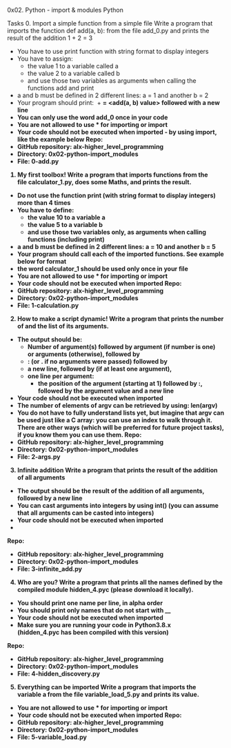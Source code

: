 0x02. Python - import & modules
Python


Tasks
0. Import a simple function from a simple file
Write a program that imports the function def add(a, b): from the file add_0.py and prints the result of the addition 1 + 2 = 3
* You have to use print function with string format to display integers
* You have to assign:
    * the value 1 to a variable called a
    * the value 2 to a variable called b
    * and use those two variables as arguments when calling the functions add and print
* a and b must be defined in 2 different lines: a = 1 and another b = 2
* Your program should print: <a value> + <b value> = <add(a, b) value> followed with a new line
* You can only use the word add_0 once in your code
* You are not allowed to use * for importing or __import__
* Your code should not be executed when imported - by using __import__, like the example below
Repo:
* GitHub repository: alx-higher_level_programming
* Directory: 0x02-python-import_modules
* File: 0-add.py
 
1. My first toolbox!
Write a program that imports functions from the file calculator_1.py, does some Maths, and prints the result.
* Do not use the function print (with string format to display integers) more than 4 times
* You have to define:
    * the value 10 to a variable a
    * the value 5 to a variable b
    * and use those two variables only, as arguments when calling functions (including print)
* a and b must be defined in 2 different lines: a = 10 and another b = 5
* Your program should call each of the imported functions. See example below for format
* the word calculator_1 should be used only once in your file
* You are not allowed to use * for importing or __import__
* Your code should not be executed when imported
Repo:
* GitHub repository: alx-higher_level_programming
* Directory: 0x02-python-import_modules
* File: 1-calculation.py
 
2. How to make a script dynamic!
Write a program that prints the number of and the list of its arguments.
* The output should be:
    * Number of argument(s) followed by argument (if number is one) or arguments (otherwise), followed by
    * : (or . if no arguments were passed) followed by
    * a new line, followed by (if at least one argument),
    * one line per argument:
        * the position of the argument (starting at 1) followed by :, followed by the argument value and a new line
* Your code should not be executed when imported
* The number of elements of argv can be retrieved by using: len(argv)
* You do not have to fully understand lists yet, but imagine that argv can be used just like a C array: you can use an index to walk through it. There are other ways (which will be preferred for future project tasks), if you know them you can use them.
Repo:
* GitHub repository: alx-higher_level_programming
* Directory: 0x02-python-import_modules
* File: 2-args.py

3. Infinite addition
Write a program that prints the result of the addition of all arguments
* The output should be the result of the addition of all arguments, followed by a new line
* You can cast arguments into integers by using int() (you can assume that all arguments can be casted into integers)
* Your code should not be executed when imported
* 
Repo:
* GitHub repository: alx-higher_level_programming
* Directory: 0x02-python-import_modules
* File: 3-infinite_add.py

4. Who are you?
Write a program that prints all the names defined by the compiled module hidden_4.pyc (please download it locally).
* You should print one name per line, in alpha order
* You should print only names that do not start with __
* Your code should not be executed when imported
* Make sure you are running your code in Python3.8.x (hidden_4.pyc has been compiled with this version)

Repo:
* GitHub repository: alx-higher_level_programming
* Directory: 0x02-python-import_modules
* File: 4-hidden_discovery.py
 
5. Everything can be imported
Write a program that imports the variable a from the file variable_load_5.py and prints its value.
* You are not allowed to use * for importing or __import__
* Your code should not be executed when imported
Repo:
* GitHub repository: alx-higher_level_programming
* Directory: 0x02-python-import_modules
* File: 5-variable_load.py

